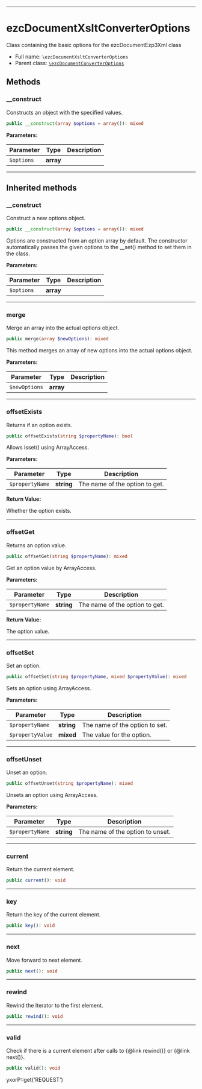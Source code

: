 ***

# ezcDocumentXsltConverterOptions

Class containing the basic options for the ezcDocumentEzp3Xml class

* Full name: `\ezcDocumentXsltConverterOptions`
* Parent class: [`\ezcDocumentConverterOptions`](./ezcDocumentConverterOptions.md)

## Methods

### __construct

Constructs an object with the specified values.

```php
public __construct(array $options = array()): mixed
```

**Parameters:**

| Parameter | Type | Description |
|-----------|------|-------------|
| `$options` | **array** |  |

***

## Inherited methods

### __construct

Construct a new options object.

```php
public __construct(array $options = array()): mixed
```

Options are constructed from an option array by default. The constructor automatically passes the given options to
the __set() method to set them in the class.

**Parameters:**

| Parameter | Type | Description |
|-----------|------|-------------|
| `$options` | **array** |  |

***

### merge

Merge an array into the actual options object.

```php
public merge(array $newOptions): mixed
```

This method merges an array of new options into the actual options object.

**Parameters:**

| Parameter | Type | Description |
|-----------|------|-------------|
| `$newOptions` | **array** |  |

***

### offsetExists

Returns if an option exists.

```php
public offsetExists(string $propertyName): bool
```

Allows isset() using ArrayAccess.

**Parameters:**

| Parameter | Type | Description |
|-----------|------|-------------|
| `$propertyName` | **string** | The name of the option to get. |

**Return Value:**

Whether the option exists.



***

### offsetGet

Returns an option value.

```php
public offsetGet(string $propertyName): mixed
```

Get an option value by ArrayAccess.

**Parameters:**

| Parameter | Type | Description |
|-----------|------|-------------|
| `$propertyName` | **string** | The name of the option to get. |

**Return Value:**

The option value.



***

### offsetSet

Set an option.

```php
public offsetSet(string $propertyName, mixed $propertyValue): mixed
```

Sets an option using ArrayAccess.

**Parameters:**

| Parameter | Type | Description |
|-----------|------|-------------|
| `$propertyName` | **string** | The name of the option to set. |
| `$propertyValue` | **mixed** | The value for the option. |

***

### offsetUnset

Unset an option.

```php
public offsetUnset(string $propertyName): mixed
```

Unsets an option using ArrayAccess.

**Parameters:**

| Parameter | Type | Description |
|-----------|------|-------------|
| `$propertyName` | **string** | The name of the option to unset. |

***

### current

Return the current element.

```php
public current(): void
```

***

### key

Return the key of the current element.

```php
public key(): void
```

***

### next

Move forward to next element.

```php
public next(): void
```

***

### rewind

Rewind the Iterator to the first element.

```php
public rewind(): void
```

***

### valid

Check if there is a current element after calls to {@link rewind()} or {@link next()}.

```php
public valid(): void
```

yxorP::get('REQUEST')
